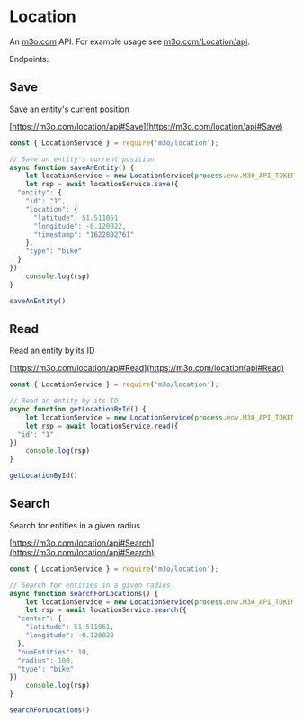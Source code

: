 # Location

An [m3o.com](https://m3o.com) API. For example usage see [m3o.com/Location/api](https://m3o.com/Location/api).

Endpoints:

## Save

Save an entity's current position


[https://m3o.com/location/api#Save](https://m3o.com/location/api#Save)

```js
const { LocationService } = require('m3o/location');

// Save an entity's current position
async function saveAnEntity() {
	let locationService = new LocationService(process.env.M3O_API_TOKEN)
	let rsp = await locationService.save({
  "entity": {
    "id": "1",
    "location": {
      "latitude": 51.511061,
      "longitude": -0.120022,
      "timestamp": "1622802761"
    },
    "type": "bike"
  }
})
	console.log(rsp)
}

saveAnEntity()
```
## Read

Read an entity by its ID


[https://m3o.com/location/api#Read](https://m3o.com/location/api#Read)

```js
const { LocationService } = require('m3o/location');

// Read an entity by its ID
async function getLocationById() {
	let locationService = new LocationService(process.env.M3O_API_TOKEN)
	let rsp = await locationService.read({
  "id": "1"
})
	console.log(rsp)
}

getLocationById()
```
## Search

Search for entities in a given radius


[https://m3o.com/location/api#Search](https://m3o.com/location/api#Search)

```js
const { LocationService } = require('m3o/location');

// Search for entities in a given radius
async function searchForLocations() {
	let locationService = new LocationService(process.env.M3O_API_TOKEN)
	let rsp = await locationService.search({
  "center": {
    "latitude": 51.511061,
    "longitude": -0.120022
  },
  "numEntities": 10,
  "radius": 100,
  "type": "bike"
})
	console.log(rsp)
}

searchForLocations()
```
